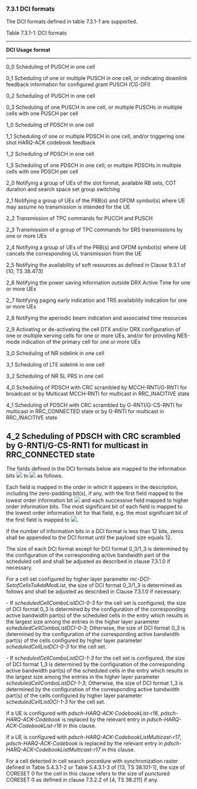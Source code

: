 ### 7.3.1 DCI formats

The DCI formats defined in table 7.3.1-1 are supported.

Table 7.3.1-1: DCI formats

  -------------------------------------------------------------------------
  **DCI      **Usage**
  format**   
  ---------- --------------------------------------------------------------
  0_0        Scheduling of PUSCH in one cell

  0_1        Scheduling of one or multiple PUSCH in one cell, or indicating
             downlink feedback information for configured grant PUSCH
             (CG-DFI)

  0_2        Scheduling of PUSCH in one cell

  0_3        Scheduling of one PUSCH in one cell, or multiple PUSCHs in
             multiple cells with one PUSCH per cell

  1_0        Scheduling of PDSCH in one cell

  1_1        Scheduling of one or multiple PDSCH in one cell, and/or
             triggering one shot HARQ-ACK codebook feedback

  1_2        Scheduling of PDSCH in one cell

  1_3        Scheduling of one PDSCH in one cell, or multiple PDSCHs in
             multiple cells with one PDSCH per cell

  2_0        Notifying a group of UEs of the slot format, available RB
             sets, COT duration and search space set group switching

  2_1        Notifying a group of UEs of the PRB(s) and OFDM symbol(s)
             where UE may assume no transmission is intended for the UE

  2_2        Transmission of TPC commands for PUCCH and PUSCH

  2_3        Transmission of a group of TPC commands for SRS transmissions
             by one or more UEs

  2_4        Notifying a group of UEs of the PRB(s) and OFDM symbol(s)
             where UE cancels the corresponding UL transmission from the UE

  2_5        Notifying the availability of soft resources as defined in
             Clause 9.3.1 of \[10, TS 38.473\]

  2_6        Notifying the power saving information outside DRX Active Time
             for one or more UEs

  2_7        Notifying paging early indication and TRS availability
             indication for one or more UEs

  2_8        Notifying the aperiodic beam indication and associated time
             resources

  2_9        Activating or de-activating the cell DTX and/or DRX
             configuration of one or multiple serving cells for one or more
             UEs, and/or for providing NES-mode indication of the primary
             cell for one or more UEs

  3_0        Scheduling of NR sidelink in one cell

  3_1        Scheduling of LTE sidelink in one cell

  3_2        Scheduling of NR SL PRS in one cell

  4_0        Scheduling of PDSCH with CRC scrambled by MCCH-RNTI/G-RNTI for
             broadcast or by Multicast MCCH-RNTI for multicast in
             RRC_INACITIVE state

  4_1        Scheduling of PDSCH with CRC scrambled by G-RNTI/G-CS-RNTI for
             multicast in RRC_CONNECTED state or by G-RNTI for multicast in
             RRC_INACITIVE state

  4_2        Scheduling of PDSCH with CRC scrambled by G-RNTI/G-CS-RNTI for
             multicast in RRC_CONNECTED state
  -------------------------------------------------------------------------

The fields defined in the DCI formats below are mapped to the
information bits ![](media/image988.wmf) to ![](media/image989.wmf) as
follows.

Each field is mapped in the order in which it appears in the
description, including the zero-padding bit(s), if any, with the first
field mapped to the lowest order information bit ![](media/image990.wmf)
and each successive field mapped to higher order information bits. The
most significant bit of each field is mapped to the lowest order
information bit for that field, e.g. the most significant bit of the
first field is mapped to ![](media/image990.wmf).

If the number of information bits in a DCI format is less than 12 bits,
zeros shall be appended to the DCI format until the payload size equals
12.

The size of each DCI format except for DCI format 0_3/1_3 is determined
by the configuration of the corresponding active bandwidth part of the
scheduled cell and shall be adjusted as described in clause 7.3.1.0 if
necessary.

For a cell set configured by higher layer parameter
*mc-DCI-SetofCellsToAddModList*, the size of DCI format 0_3/1_3 is
determined as follows and shall be adjusted as described in Clause
7.3.1.0 if necessary:

\- If *scheduledCellComboListDCI-0-3* for the cell set is configured,
the size of DCI format 0_3 is determined by the configuration of the
corresponding active bandwidth part(s) of the scheduled cells in the
entry which results in the largest size among the entries in the higher
layer parameter *scheduledCellComboListDCI-0-3*; Otherwise, the size of
DCI format 0_3 is determined by the configuration of the corresponding
active bandwidth part(s) of the cells configured by higher layer
parameter *scheduledCellListDCI-0-3* for the cell set.

\- If *scheduledCellComboListDCI-1-3* for the cell set is configured,
the size of DCI format 1_3 is determined by the configuration of the
corresponding active bandwidth part(s) of the scheduled cells in the
entry which results in the largest size among the entries in the higher
layer parameter *scheduledCellComboListDCI-1-3*; Otherwise, the size of
DCI format 1_3 is determined by the configuration of the corresponding
active bandwidth part(s) of the cells configured by higher layer
parameter *scheduledCellListDCI-1-3* for the cell set.

If a UE is configured with *pdsch-HARQ-ACK-CodebookList-r16*,
*pdsch-HARQ-ACK-Codebook* is replaced by the relevant entry in
*pdsch-HARQ-ACK-CodebookList-r16* in this clause.

If a UE is configured with *pdsch-HARQ-ACK-CodebookListMulticast-r17*,
*pdsch-HARQ-ACK-Codebook* is replaced by the relevant entry in
*pdsch-HARQ-ACK-CodebookListMulticast-r17* in this clause.

For a cell detected in cell search procedure with synchronization raster
defined in Table 5.4.3.1-2 or Table 5.4.3.1-3 of \[13, TS 38.101-1\],
the size of CORESET 0 for the cell in this clause refers to the size of
punctured CORESET 0 as defined in clause 7.3.2.2 of \[4, TS 38.211\] if
any.